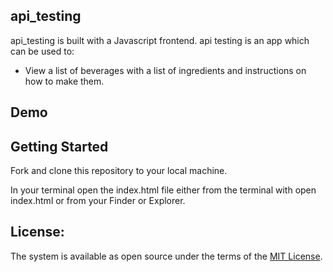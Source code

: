 ## api_testing
api_testing is built with a Javascript frontend. api testing is an app which can be used to:

 - View a list of beverages with a list of ingredients and instructions on how to make them.

 ## Demo
 <!-- [Car API](https://www.youtube.com/watch?v=m8pMAlpeWGc) -->

## Getting Started

Fork and clone this repository to your local machine.

In your terminal open the index.html file either from the terminal with open index.html or from your Finder or Explorer.

License:
---
The system is available as open source under the terms of the [MIT License](LICENSE.MD).